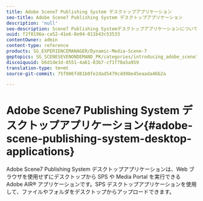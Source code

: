 ```yaml
---
title: Adobe Scene7 Publishing System デスクトップアプリケーション
seo-title: Adobe Scene7 Publishing System デスクトップアプリケーション
description: 'null'
seo-description: Scene7 Publishing Systemデスクトップアプリケーションについて詳しく説明します。
uuid: f2f8196a-ca52-41e6-8e94-011b43c53533
contentOwner: admin
content-type: reference
products: SG_EXPERIENCEMANAGER/Dynamic-Media-Scene-7
geptopics: SG_SCENESEVENONDEMAND_PK/categories/introducing_adobe_scene7
discoiquuid: b6d1de3d-8551-4a61-83b7-cf1f70a5a959
translation-type: tm+mt
source-git-commit: 75f006fd81b0fe2dad5479cdd98e45eaada46b2a

---
```



# Adobe Scene7 Publishing System デスクトップアプリケーション{#adobe-scene-publishing-system-desktop-applications}

Adobe Scene7 Publishing System デスクトップアプリケーションは、Web ブラウザを使用せずにデスクトップから SPS や Media Portal を実行できる Adobe AIR® アプリケーションです。SPS デスクトップアプリケーションを使用して、ファイルやフォルダをデスクトップからアップロードできます。
